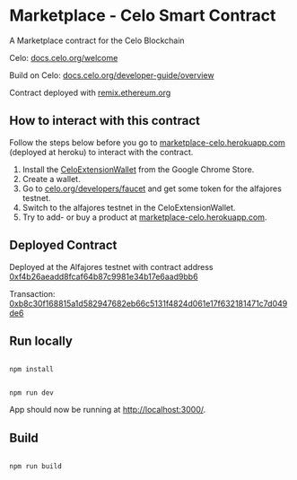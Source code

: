 # Marketplace - Celo Smart Contract
A Marketplace contract for the Celo Blockchain

Celo: [docs.celo.org/welcome](https://docs.celo.org/welcome)

Build on Celo: [docs.celo.org/developer-guide/overview](https://docs.celo.org/developer-guide/overview)

Contract deployed with [remix.ethereum.org](https://remix.ethereum.org/)

## How to interact with this contract

Follow the steps below before you go to [marketplace-celo.herokuapp.com](https://marketplace-celo.herokuapp.com/) (deployed at heroku) to interact with the contract.

1. Install the [CeloExtensionWallet](https://chrome.google.com/webstore/detail/celoextensionwallet/kkilomkmpmkbdnfelcpgckmpcaemjcdh?hl=en) from the Google Chrome Store.
2. Create a wallet.
3. Go to [celo.org/developers/faucet](https://celo.org/developers/faucet) and get some token for the alfajores testnet.
4. Switch to the alfajores testnet in the CeloExtensionWallet.
5. Try to add- or buy a product at [marketplace-celo.herokuapp.com](https://marketplace-celo.herokuapp.com/).


## Deployed Contract
Deployed at the Alfajores testnet with contract address [0xf4b26aeadd8fcaf64b87c9981e34b17e6aad9bb6](https://alfajores-blockscout.celo-testnet.org/address/0xf4b26aeadd8fcaf64b87c9981e34b17e6aad9bb6/transactions)

Transaction: [0xb8c30f168815a1d582947682eb66c5131f4824d061e17f632181471c7d049de6](https://alfajores-blockscout.celo-testnet.org/tx/0xb8c30f168815a1d582947682eb66c5131f4824d061e17f632181471c7d049de6/internal-transactions)

## Run locally

```

npm install

```

```

npm run dev

```

App should now be running at [http://localhost:3000/](http://localhost:3000/).


## Build

```

npm run build

```




